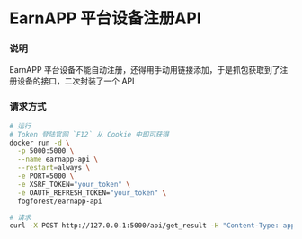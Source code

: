 # EarnAPP 平台设备注册API

### 说明
EarnAPP 平台设备不能自动注册，还得用手动用链接添加，于是抓包获取到了注册设备的接口，二次封装了一个 API

### 请求方式
```bash
# 运行
# Token 登陆官网 `F12` 从 Cookie 中即可获得
docker run -d \
  -p 5000:5000 \
  --name earnapp-api \
  --restart=always \
  -e PORT=5000 \
  -e XSRF_TOKEN="your_token" \
  -e OAUTH_REFRESH_TOKEN="your_token" \
  fogforest/earnapp-api
```

```bash
# 请求
curl -X POST http://127.0.0.1:5000/api/get_result -H "Content-Type: application/json" -d '{"uuid": "sdk-node-7a3b43f516a3490d8ba4c3d459bb34b1"}'
```